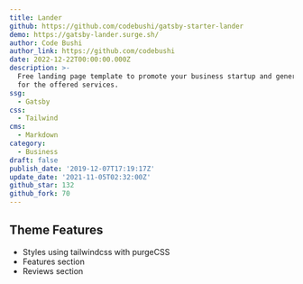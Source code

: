 ```yaml
---
title: Lander
github: https://github.com/codebushi/gatsby-starter-lander
demo: https://gatsby-lander.surge.sh/
author: Code Bushi
author_link: https://github.com/codebushi
date: 2022-12-22T00:00:00.000Z
description: >-
  Free landing page template to promote your business startup and generate leads
  for the offered services.
ssg:
  - Gatsby
css:
  - Tailwind
cms:
  - Markdown
category:
  - Business
draft: false
publish_date: '2019-12-07T17:19:17Z'
update_date: '2021-11-05T02:32:00Z'
github_star: 132
github_fork: 70
---
```


## Theme Features

- Styles using tailwindcss with purgeCSS
- Features section
- Reviews section
